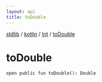 ```yaml
---
layout: api
title: toDouble
---
```

[stdlib](../../index.html) / [kotlin](../index.html) / [Int](index.html) / [toDouble](toDouble.html)

# toDouble

```
open public fun toDouble(): Double
```
